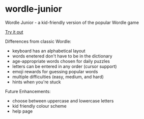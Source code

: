 # wordle-junior

Wordle Junior - a kid-friendly version of the popular Wordle game

[Try it out](https://wordlekids.com)

Differences from classic Wordle:

- keyboard has an alphabetical layout
- words enetered don't have to be in the dictionary
- age-appropriate words chosen for daily puzzles
- letters can be entered in any order (cursor support)
- emoji rewards for guessing popular words
- multiple difficulties (easy, medium, and hard)
- hints when you're stuck

Future Enhancements:

- choose between uppercase and lowercase letters
- kid friendly colour scheme
- help page

